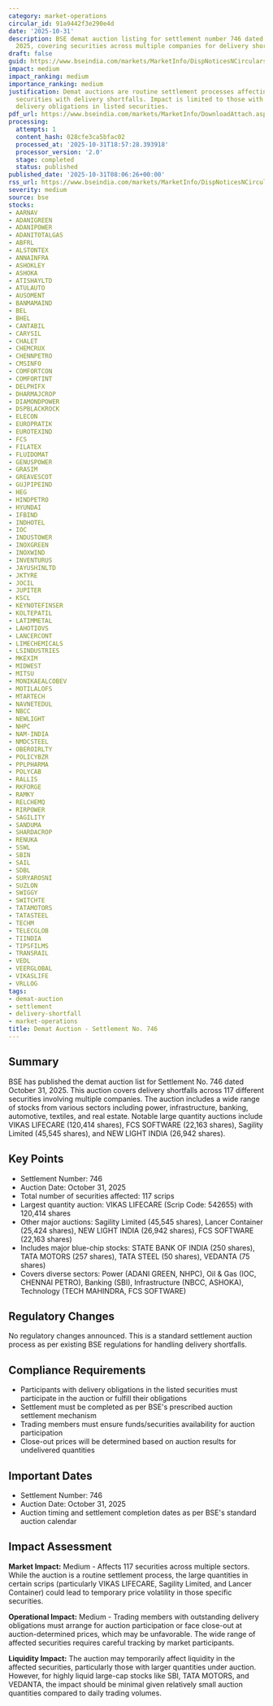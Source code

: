 ```yaml
---
category: market-operations
circular_id: 91a9442f3e290e4d
date: '2025-10-31'
description: BSE demat auction listing for settlement number 746 dated October 31,
  2025, covering securities across multiple companies for delivery shortfall resolution.
draft: false
guid: https://www.bseindia.com/markets/MarketInfo/DispNoticesNCirculars.aspx?Noticeid={65E9630F-2780-4095-BA6C-C704F210A3A5}&noticeno=20251031-2&dt=10/31/2025&icount=2&totcount=66&flag=0
impact: medium
impact_ranking: medium
importance_ranking: medium
justification: Demat auctions are routine settlement processes affecting specific
  securities with delivery shortfalls. Impact is limited to those with outstanding
  delivery obligations in listed securities.
pdf_url: https://www.bseindia.com/markets/MarketInfo/DownloadAttach.aspx?id=20251031-2&attachedId=585809a2-c787-4ac5-a3d9-224f40e9975b
processing:
  attempts: 1
  content_hash: 028cfe3ca5bfac02
  processed_at: '2025-10-31T18:57:28.393918'
  processor_version: '2.0'
  stage: completed
  status: published
published_date: '2025-10-31T08:06:26+00:00'
rss_url: https://www.bseindia.com/markets/MarketInfo/DispNoticesNCirculars.aspx?Noticeid={65E9630F-2780-4095-BA6C-C704F210A3A5}&noticeno=20251031-2&dt=10/31/2025&icount=2&totcount=66&flag=0
severity: medium
source: bse
stocks:
- AARNAV
- ADANIGREEN
- ADANIPOWER
- ADANITOTALGAS
- ABFRL
- ALSTONTEX
- ANNAINFRA
- ASHOKLEY
- ASHOKA
- ATISHAYLTD
- ATULAUTO
- AUSOMENT
- BANMAMAIND
- BEL
- BHEL
- CANTABIL
- CARYSIL
- CHALET
- CHEMCRUX
- CHENNPETRO
- CMSINFO
- COMFORTCON
- COMFORTINT
- DELPHIFX
- DHARMAJCROP
- DIAMONDPOWER
- DSPBLACKROCK
- ELECON
- EUROPRATIK
- EUROTEXIND
- FCS
- FILATEX
- FLUIDOMAT
- GENUSPOWER
- GRASIM
- GREAVESCOT
- GUJPIPEIND
- HEG
- HINDPETRO
- HYUNDAI
- IFBIND
- INDHOTEL
- IOC
- INDUSTOWER
- INOXGREEN
- INOXWIND
- INVENTURUS
- JAYUSHINLTD
- JKTYRE
- JOCIL
- JUPITER
- KSCL
- KEYNOTEFINSER
- KOLTEPATIL
- LATIMMETAL
- LAHOTIOVS
- LANCERCONT
- LIMECHEMICALS
- LSINDUSTRIES
- MKEXIM
- MIDWEST
- MITSU
- MONIKAEALCOBEV
- MOTILALOFS
- MTARTECH
- NAVNETEDUL
- NBCC
- NEWLIGHT
- NHPC
- NAM-INDIA
- NMDCSTEEL
- OBEROIRLTY
- POLICYBZR
- PPLPHARMA
- POLYCAB
- RALLIS
- RKFORGE
- RAMKY
- RELCHEMQ
- RIRPOWER
- SAGILITY
- SANDUMA
- SHARDACROP
- RENUKA
- SSWL
- SBIN
- SAIL
- SDBL
- SURYAROSNI
- SUZLON
- SWIGGY
- SWITCHTE
- TATAMOTORS
- TATASTEEL
- TECHM
- TELECGLOB
- TIINDIA
- TIPSFILMS
- TRANSRAIL
- VEDL
- VEERGLOBAL
- VIKASLIFE
- VRLLOG
tags:
- demat-auction
- settlement
- delivery-shortfall
- market-operations
title: Demat Auction - Settlement No. 746
---
```


## Summary

BSE has published the demat auction list for Settlement No. 746 dated October 31, 2025. This auction covers delivery shortfalls across 117 different securities involving multiple companies. The auction includes a wide range of stocks from various sectors including power, infrastructure, banking, automotive, textiles, and real estate. Notable large quantity auctions include VIKAS LIFECARE (120,414 shares), FCS SOFTWARE (22,163 shares), Sagility Limited (45,545 shares), and NEW LIGHT INDIA (26,942 shares).

## Key Points

- Settlement Number: 746
- Auction Date: October 31, 2025
- Total number of securities affected: 117 scrips
- Largest quantity auction: VIKAS LIFECARE (Scrip Code: 542655) with 120,414 shares
- Other major auctions: Sagility Limited (45,545 shares), Lancer Container (25,424 shares), NEW LIGHT INDIA (26,942 shares), FCS SOFTWARE (22,163 shares)
- Includes major blue-chip stocks: STATE BANK OF INDIA (250 shares), TATA MOTORS (257 shares), TATA STEEL (50 shares), VEDANTA (75 shares)
- Covers diverse sectors: Power (ADANI GREEN, NHPC), Oil & Gas (IOC, CHENNAI PETRO), Banking (SBI), Infrastructure (NBCC, ASHOKA), Technology (TECH MAHINDRA, FCS SOFTWARE)

## Regulatory Changes

No regulatory changes announced. This is a standard settlement auction process as per existing BSE regulations for handling delivery shortfalls.

## Compliance Requirements

- Participants with delivery obligations in the listed securities must participate in the auction or fulfill their obligations
- Settlement must be completed as per BSE's prescribed auction settlement mechanism
- Trading members must ensure funds/securities availability for auction participation
- Close-out prices will be determined based on auction results for undelivered quantities

## Important Dates

- Settlement Number: 746
- Auction Date: October 31, 2025
- Auction timing and settlement completion dates as per BSE's standard auction calendar

## Impact Assessment

**Market Impact:** Medium - Affects 117 securities across multiple sectors. While the auction is a routine settlement process, the large quantities in certain scrips (particularly VIKAS LIFECARE, Sagility Limited, and Lancer Container) could lead to temporary price volatility in those specific securities.

**Operational Impact:** Medium - Trading members with outstanding delivery obligations must arrange for auction participation or face close-out at auction-determined prices, which may be unfavorable. The wide range of affected securities requires careful tracking by market participants.

**Liquidity Impact:** The auction may temporarily affect liquidity in the affected securities, particularly those with larger quantities under auction. However, for highly liquid large-cap stocks like SBI, TATA MOTORS, and VEDANTA, the impact should be minimal given relatively small auction quantities compared to daily trading volumes.